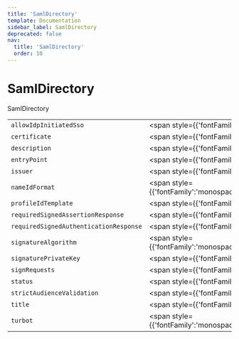 ```yaml
---
title: 'SamlDirectory'
template: Documentation
sidebar_label: SamlDirectory
deprecated: false
nav:
  title: 'SamlDirectory'
  order: 10
---
```


# SamlDirectory

<div style={{'fontFamily':'monospace'}}><span style={{'fontSize':'1.5rem','fontWeight':500}}>SamlDirectory</span></div>





| | | |
| -- | -- | -- |
| `allowIdpInitiatedSso` | <span style={{'fontFamily':'monospace'}}><a href="/guardrails/docs/reference/graphql/scalar/Boolean">Boolean</a></span> |  |
| `certificate` | <span style={{'fontFamily':'monospace'}}><a href="/guardrails/docs/reference/graphql/scalar/String">String</a>!</span> |  |
| `description` | <span style={{'fontFamily':'monospace'}}><a href="/guardrails/docs/reference/graphql/scalar/String">String</a></span> |  |
| `entryPoint` | <span style={{'fontFamily':'monospace'}}><a href="/guardrails/docs/reference/graphql/scalar/String">String</a>!</span> |  |
| `issuer` | <span style={{'fontFamily':'monospace'}}><a href="/guardrails/docs/reference/graphql/scalar/String">String</a></span> |  |
| `nameIdFormat` | <span style={{'fontFamily':'monospace'}}><a href="/guardrails/docs/reference/graphql/enum/SamlNameIdFormat">SamlNameIdFormat</a></span> |  |
| `profileIdTemplate` | <span style={{'fontFamily':'monospace'}}><a href="/guardrails/docs/reference/graphql/scalar/String">String</a>!</span> |  |
| `requiredSignedAssertionResponse` | <span style={{'fontFamily':'monospace'}}><a href="/guardrails/docs/reference/graphql/scalar/Boolean">Boolean</a></span> |  |
| `requiredSignedAuthenticationResponse` | <span style={{'fontFamily':'monospace'}}><a href="/guardrails/docs/reference/graphql/scalar/Boolean">Boolean</a></span> |  |
| `signatureAlgorithm` | <span style={{'fontFamily':'monospace'}}><a href="/guardrails/docs/reference/graphql/enum/SamlSignedRequestAlgorithm">SamlSignedRequestAlgorithm</a></span> |  |
| `signaturePrivateKey` | <span style={{'fontFamily':'monospace'}}><a href="/guardrails/docs/reference/graphql/object/Secret">Secret</a></span> |  |
| `signRequests` | <span style={{'fontFamily':'monospace'}}><a href="/guardrails/docs/reference/graphql/scalar/Boolean">Boolean</a></span> |  |
| `status` | <span style={{'fontFamily':'monospace'}}><a href="/guardrails/docs/reference/graphql/enum/DirectoryStatus">DirectoryStatus</a>!</span> |  |
| `strictAudienceValidation` | <span style={{'fontFamily':'monospace'}}><a href="/guardrails/docs/reference/graphql/scalar/Boolean">Boolean</a></span> |  |
| `title` | <span style={{'fontFamily':'monospace'}}><a href="/guardrails/docs/reference/graphql/scalar/String">String</a>!</span> |  |
| `turbot` | <span style={{'fontFamily':'monospace'}}><a href="/guardrails/docs/reference/graphql/object/TurbotResourceMetadata">TurbotResourceMetadata</a>!</span> |  |